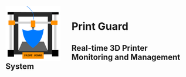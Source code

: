 <img src="PrintGuardLogo.png" alt="Image Description" align="left" width="150" height="auto" style="margin-right: 30px">

# Print Guard
## Real-time 3D Printer Monitoring and Management System